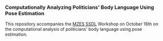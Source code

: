### Computationally Analyzing Politicians' Body Language Using Pose Estimation

This repository accompanies the [MZES SSDL](https://www.mzes.uni-mannheim.de/socialsciencedatalab/) Workshop on October 16th on the computational analysis of politicians' body language using pose estimation.